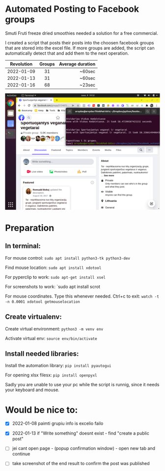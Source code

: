 # Automated Posting to Facebook groups

Smuti Fruti freeze dried smoothies needed a solution for a free commercial.

I created a script that posts their posts into the choosen facebook groups that are stored into the excel file. If more groups are added, the script can automatically detect that and add them to the next operation.


  | Revolution    | Groups           | Average duration  |
  | ------------- |:-------------:| -----:|
  | 2022-01-09      | 31 | ~60sec |
  | 2022-01-13      | 31      |   ~60sec |
| 2022-01-16      |   68    |   ~23sec | got blocked after this. too many openings of groups

![Alt text](https://github.com/arvydasg/facebook_automated_groups/blob/master/resources/1st.png)

# Preparation

## In terminal:

For mouse control:
`sudo apt install python3-tk python3-dev`

Find mouse location:
`sudo apt install xdotool`

For pyperclip to work:
`sudo apt-get install xsel`

For screenshots to work:
`sudo apt install scrot

For mouse coordinates. Type this whenever needed. Ctrl+c to exit:
`watch -t -n 0.0001 xdotool getmouselocation`

## Create virtualenv:

Create virtual environment:
`python3 -m venv env`

Activate virtual env:
`source env/bin/activate`

## Install needed libraries:

Install the automation library:
`pip install pyautogui`

For opening xlsx filesx:
`pip install openpyxl`

Sadly you are unable to use your pc while the script is runnig, since it needs your keyboard and mouse.

# Would be nice to:
- [x] 2022-01-08 paimti grupiu info is excelio failo
- [x] 2022-01-13 if "Write something" doesnt exist - find "create a public post"
- [ ] jei cant open page - (popup confirmation window) - open new tab and continue
- [ ] take screenshot of the end result to confirm the post was published

